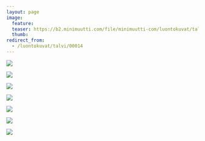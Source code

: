 ```yaml
---
layout: page
image:
  feature:
  teaser: https://b2.minimuutti.com/file/minimuutti-com/luontokuvat/talvi/DSC18187-245px.jpg
  thumb:
redirect_from:
  - /luontokuvat/talvi/00014
---
```


[![](https://b2.minimuutti.com/file/minimuutti-com/luontokuvat/talvi/DSC18077-800px.jpg)](https://dl.dropboxusercontent.com/sh/ea1wtnz7z734o12/AAClVEhs7XyU9LgnXy1miE-ba/luontokuvat/talvi/DSC18077.jpg)

[![](https://b2.minimuutti.com/file/minimuutti-com/luontokuvat/talvi/DSC18119-800px.jpg)](https://dl.dropboxusercontent.com/sh/ea1wtnz7z734o12/AACvQ-Us5kqLntOcEWrxOhb4a/luontokuvat/talvi/DSC18119.jpg)

[![](https://b2.minimuutti.com/file/minimuutti-com/luontokuvat/talvi/DSC18120-800px.jpg)](https://dl.dropboxusercontent.com/sh/ea1wtnz7z734o12/AACBs_pWgYF6tDzaEZ6SXkvUa/luontokuvat/talvi/DSC18120.jpg)

[![](https://b2.minimuutti.com/file/minimuutti-com/luontokuvat/talvi/DSC18124-800px.jpg)](https://dl.dropboxusercontent.com/sh/ea1wtnz7z734o12/AACrTOijeuGKyufoKb-ZfJRxa/luontokuvat/talvi/DSC18124.jpg)

[![](https://b2.minimuutti.com/file/minimuutti-com/luontokuvat/talvi/DSC18126-800px.jpg)](https://dl.dropboxusercontent.com/sh/ea1wtnz7z734o12/AABn4inP3MuWiD9twdCfXzwTa/luontokuvat/talvi/DSC18126.jpg)

[![](https://b2.minimuutti.com/file/minimuutti-com/luontokuvat/talvi/DSC18503-800px.jpg)](https://dl.dropboxusercontent.com/sh/ea1wtnz7z734o12/AAD8Fit-jLZFV_d-xcrsjyLda/luontokuvat/talvi/DSC18503.jpg)

[![](https://b2.minimuutti.com/file/minimuutti-com/luontokuvat/talvi/DSC18187-800px.jpg)](https://dl.dropboxusercontent.com/sh/ea1wtnz7z734o12/AACtKls3YqFAx9To24gIqpf0a/luontokuvat/talvi/DSC18187.jpg)
